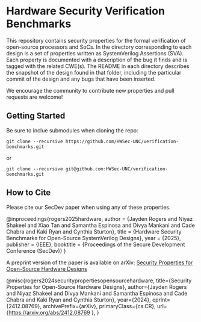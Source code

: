 # Hardware Security Verification Benchmarks
This repository contains security properties for the formal verification of open-source processors and SoCs. In the directory corresponding to each design is a set of properties written as SystemVerilog Assertions (SVA). Each property is documented with a description of the bug it finds and is tagged with the related CWE(s). The README in each directory describes the snapshot of the design found in that folder, including the particular commit of the design and any bugs that have been inserted.

We encourage the community to contribute new properties and pull requests are welcome!

## Getting Started
Be sure to inclue submodules when cloning the repo:

`git clone --recursive https://github.com/HWSec-UNC/verification-benchmarks.git`

or

`git clone --recursive git@github.com:HWSec-UNC/verification-benchmarks.git`

## How to Cite
Please cite our SecDev paper when using any of these properties.

@inproceedings{rogers2025hardware,
author = {Jayden Rogers and Niyaz Shakeel and Xiao Tan and Samantha Espinosa and Divya Mankani and Cade Chabra and Kaki Ryan and Cynthia Sturton},
title = {Hardware Security Benchmarks for Open-Source SystemVerilog Designs},
year = {2025},
publisher = {IEEE},
booktitle = {Proceedings of the Secure Development Conference (SecDev)}
}

A preprint version of the paper is available on arXiv: 
[Security Properties for Open-Source Hardware Designs](https://arxiv.org/abs/2412.08769)

@misc{rogers2024securitypropertiesopensourcehardware,
      title={Security Properties for Open-Source Hardware Designs}, 
      author={Jayden Rogers and Niyaz Shakeel and Divya Mankani and Samantha Espinosa and Cade Chabra and Kaki Ryan and Cynthia Sturton},
      year={2024},
      eprint={2412.08769},
      archivePrefix={arXiv},
      primaryClass={cs.CR},
      url={https://arxiv.org/abs/2412.08769 }, 
}
 
